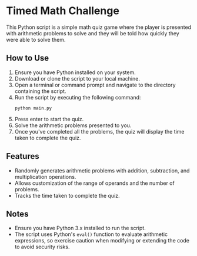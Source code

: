 # Timed Math Challenge

This Python script is a simple math quiz game where the player is presented with arithmetic problems to solve and they will be told how quickly they were able to solve them.

## How to Use

1. Ensure you have Python installed on your system.
2. Download or clone the script to your local machine.
3. Open a terminal or command prompt and navigate to the directory containing the script.
4. Run the script by executing the following command:
   ```
   python main.py
   ```
5. Press enter to start the quiz.
6. Solve the arithmetic problems presented to you.
7. Once you've completed all the problems, the quiz will display the time taken to complete the quiz.

## Features

- Randomly generates arithmetic problems with addition, subtraction, and multiplication operations.
- Allows customization of the range of operands and the number of problems.
- Tracks the time taken to complete the quiz.

## Notes

- Ensure you have Python 3.x installed to run the script.
- The script uses Python's `eval()` function to evaluate arithmetic expressions, so exercise caution when modifying or extending the code to avoid security risks.

